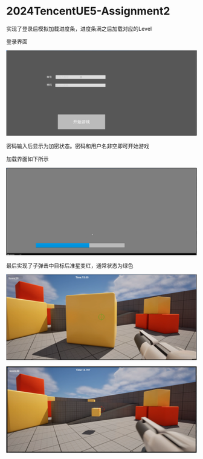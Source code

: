 # 2024TencentUE5-Assignment2

实现了登录后模拟加载进度条，进度条满之后加载对应的Level

登录界面

![Fig1](https://github.com/Rozannn/2024TencentUE5-Assignment2/blob/main/Figure/Fig1.png)

密码输入后显示为加密状态。密码和用户名非空即可开始游戏

加载界面如下所示

![Fig2](https://github.com/Rozannn/2024TencentUE5-Assignment2/blob/main/Figure/Fig2.png)

最后实现了子弹击中目标后准星变红，通常状态为绿色

![Fig3](https://github.com/Rozannn/2024TencentUE5-Assignment2/blob/main/Figure/Fig3.png)

![Fig4](https://github.com/Rozannn/2024TencentUE5-Assignment2/blob/main/Figure/Fig4.png)
